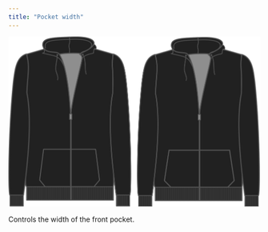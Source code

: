```yaml
---
title: "Pocket width"
---
```


![Pocket width](./pocketwidth.svg)

Controls the width of the front pocket.




